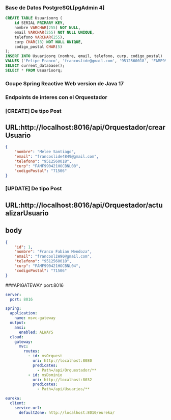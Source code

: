 ### Base de Datos PostgreSQL[pgAdmin 4]
```sql
CREATE TABLE Usuarioorq (
    id SERIAL PRIMARY KEY,
    nombre VARCHAR(255) NOT NULL,
    email VARCHAR(255) NOT NULL UNIQUE,
    telefono VARCHAR(255),
    curp CHAR(18) NOT NULL UNIQUE,
    codigo_postal CHAR(5)
);
INSERT INTO Usuarioorq (nombre, email, telefono, curp, codigo_postal)
VALUES ('Felipe Franco', 'francoslide@gmail.com', '9512560018', 'FAMF990421HOCBNL04', '71506');
SELECT current_database();
SELECT * FROM Usuarioorq;
```
### Ocupe Spring Reactive Web version de Java 17
####
### Endpoints de interes con el Orquestador
### [CREATE] De tipo Post
## URL:http://localhost:8016/api/Orquestador/crearUsuario
```json
{
    "nombre": "Melee Santiago",
    "email": "francoslide4849@gmail.com",
    "telefono": "9512560018",
    "curp": "FAMF990421HOCBNL08",
    "codigoPostal": "71506"
}
```
### [UPDATE] De tipo Post
## URL:http://localhost:8016/api/Orquestador/actualizarUsuario
## body
```json
{
    "id": 1,
    "nombre": "Franco Fabian Mendoza",
    "email": "francosliW90@gmail.com",
    "telefono": "9512560018",
    "curp": "FAMF990421HOCBNL04",
    "codigoPostal": "71506"
}
```
###APIGATEWAY port:8016
```yml
server:
  port: 8016

spring:
  application:
    name: msvc-gateway
  output:
    ansi:
      enabled: ALWAYS
  cloud:
    gateway:
      mvc:
        routes:
          - id: msOrquest
            uri: http://localhost:8080
            predicates:
              - Path=/api/Orquestador/**
          - id: msDominio
            uri: http://localhost:8032
            predicates:
              - Path=/api/Usuarios/**

eureka:
  client:
    service-url:
      defaultZone: http://localhost:8010/eureka/


```

